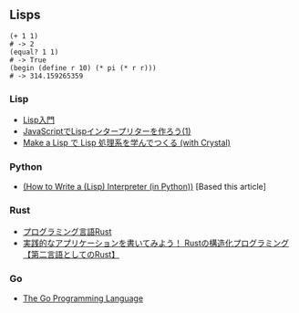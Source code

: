 ## Lisps

```
(+ 1 1)
# -> 2
(equal? 1 1)
# -> True
(begin (define r 10) (* pi (* r r)))
# -> 314.159265359
```

### Lisp

- [Lisp入門](http://wisdom.sakura.ne.jp/programming/lisp/index.html)
- [JavaScriptでLispインタープリターを作ろう(1)](http://enterprisegeeks.hatenablog.com/entry/2014/08/18/115000)
- [Make a Lisp で Lisp 処理系を学んでつくる (with Crystal)](https://rhysd.hatenablog.com/entry/2015/06/11/212141)

### Python

- [(How to Write a (Lisp) Interpreter (in Python))](http://norvig.com/lispy.html) [Based this article]

### Rust

- [プログラミング言語Rust](https://rust-lang-ja.github.io/the-rust-programming-language-ja/0.6/book/)
- [実践的なアプリケーションを書いてみよう！ Rustの構造化プログラミング【第二言語としてのRust】](https://employment.en-japan.com/engineerhub/entry/2017/07/19/110000)

### Go

- [The Go Programming Language](https://golang.org/doc/)
